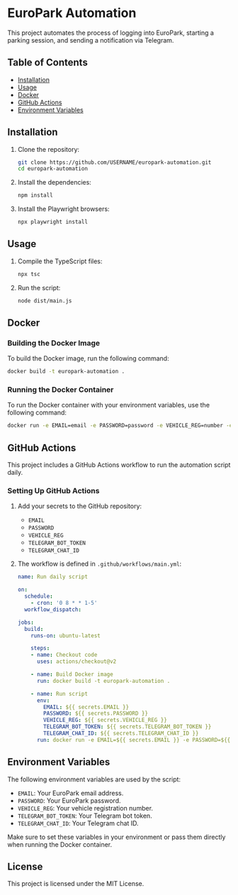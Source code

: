 
# EuroPark Automation

This project automates the process of logging into EuroPark, starting a parking session, and sending a notification via Telegram.

## Table of Contents

- [Installation](#installation)
- [Usage](#usage)
- [Docker](#docker)
- [GitHub Actions](#github-actions)
- [Environment Variables](#environment-variables)

## Installation

1. Clone the repository:

    ```bash
    git clone https://github.com/USERNAME/europark-automation.git
    cd europark-automation
    ```

2. Install the dependencies:

    ```bash
    npm install
    ```

3. Install the Playwright browsers:

    ```bash
    npx playwright install
    ```

## Usage

1. Compile the TypeScript files:

    ```bash
    npx tsc
    ```

2. Run the script:

    ```bash
    node dist/main.js
    ```

## Docker

### Building the Docker Image

To build the Docker image, run the following command:

```bash
docker build -t europark-automation .
```

### Running the Docker Container

To run the Docker container with your environment variables, use the following command:

```bash
docker run -e EMAIL=email -e PASSWORD=password -e VEHICLE_REG=number -e TELEGRAM_BOT_TOKEN=token -e TELEGRAM_CHAT_ID=id europark-automation
```

## GitHub Actions

This project includes a GitHub Actions workflow to run the automation script daily.

### Setting Up GitHub Actions

1. Add your secrets to the GitHub repository:

    - `EMAIL`
    - `PASSWORD`
    - `VEHICLE_REG`
    - `TELEGRAM_BOT_TOKEN`
    - `TELEGRAM_CHAT_ID`

2. The workflow is defined in `.github/workflows/main.yml`:

    ```yaml
    name: Run daily script

    on:
      schedule:
        - cron: '0 8 * * 1-5'
      workflow_dispatch:

    jobs:
      build:
        runs-on: ubuntu-latest

        steps:
        - name: Checkout code
          uses: actions/checkout@v2

        - name: Build Docker image
          run: docker build -t europark-automation .

        - name: Run script
          env:
            EMAIL: ${{ secrets.EMAIL }}
            PASSWORD: ${{ secrets.PASSWORD }}
            VEHICLE_REG: ${{ secrets.VEHICLE_REG }}
            TELEGRAM_BOT_TOKEN: ${{ secrets.TELEGRAM_BOT_TOKEN }}
            TELEGRAM_CHAT_ID: ${{ secrets.TELEGRAM_CHAT_ID }}
          run: docker run -e EMAIL=${{ secrets.EMAIL }} -e PASSWORD=${{ secrets.PASSWORD }} -e VEHICLE_REG=${{ secrets.VEHICLE_REG }} -e TELEGRAM_BOT_TOKEN=${{ secrets.TELEGRAM_BOT_TOKEN }} -e TELEGRAM_CHAT_ID=${{ secrets.TELEGRAM_CHAT_ID }} europark-automation
    ```

## Environment Variables

The following environment variables are used by the script:

- `EMAIL`: Your EuroPark email address.
- `PASSWORD`: Your EuroPark password.
- `VEHICLE_REG`: Your vehicle registration number.
- `TELEGRAM_BOT_TOKEN`: Your Telegram bot token.
- `TELEGRAM_CHAT_ID`: Your Telegram chat ID.

Make sure to set these variables in your environment or pass them directly when running the Docker container.

## License

This project is licensed under the MIT License.